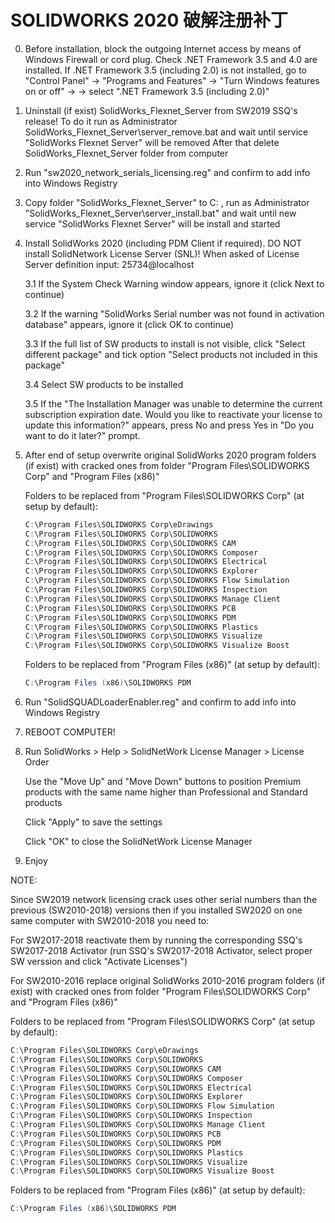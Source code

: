 # SOLIDWORKS 2020 破解注册补丁

0. Before installation, block the outgoing Internet access by means of Windows 
   Firewall or cord plug. Check .NET Framework 3.5 and 4.0 are installed. If
   .NET Framework 3.5 (including 2.0) is not installed, go to 
   "Control Panel" -> "Programs and Features" -> "Turn Windows features on or off" ->
   -> select ".NET Framework 3.5 (including 2.0)"

00. Uninstall (if exist) SolidWorks_Flexnet_Server from SW2019 SSQ's release!
    To do it run as Administrator SolidWorks_Flexnet_Server\server_remove.bat 
    and wait until service "SolidWorks Flexnet Server" will be removed
    After that delete SolidWorks_Flexnet_Server folder from computer 

1. Run "sw2020_network_serials_licensing.reg" and confirm to add info 
   into Windows Registry

2. Copy folder "SolidWorks_Flexnet_Server" to C: , run as Administrator
   "SolidWorks_Flexnet_Server\server_install.bat" and wait until new service 
   "SolidWorks Flexnet Server" will be install and started

3. Install SolidWorks 2020 (including PDM Client if required). 
   DO NOT install SolidNetwork License Server (SNL)!
   When asked of License Server definition input: 25734@localhost

   3.1 If the System Check Warning window appears, ignore it (click Next to continue)

   3.2 If the warning "SolidWorks Serial number was not found in activation database" 
       appears, ignore it (click OK to continue)

   3.3 If the full list of SW products to install is not visible,
       click "Select different package" and tick option 
       "Select products not included in this package"

   3.4 Select SW products to be installed

   3.5 If the "The Installation Manager was unable to determine the current subscription 
       expiration date. Would you like to reactivate your license to update this information?"
       appears, press No and press Yes in "Do you want to do it later?" prompt.

4. After end of setup overwrite original SolidWorks 2020 program folders (if exist)
   with cracked ones from folder "Program Files\SOLIDWORKS Corp" and "Program Files (x86)"

   Folders to be replaced from "Program Files\SOLIDWORKS Corp" (at setup by default):

   ```java
   C:\Program Files\SOLIDWORKS Corp\eDrawings  
   C:\Program Files\SOLIDWORKS Corp\SOLIDWORKS
   C:\Program Files\SOLIDWORKS Corp\SOLIDWORKS CAM
   C:\Program Files\SOLIDWORKS Corp\SOLIDWORKS Composer
   C:\Program Files\SOLIDWORKS Corp\SOLIDWORKS Electrical
   C:\Program Files\SOLIDWORKS Corp\SOLIDWORKS Explorer
   C:\Program Files\SOLIDWORKS Corp\SOLIDWORKS Flow Simulation
   C:\Program Files\SOLIDWORKS Corp\SOLIDWORKS Inspection
   C:\Program Files\SOLIDWORKS Corp\SOLIDWORKS Manage Client
   C:\Program Files\SOLIDWORKS Corp\SOLIDWORKS PCB
   C:\Program Files\SOLIDWORKS Corp\SOLIDWORKS PDM
   C:\Program Files\SOLIDWORKS Corp\SOLIDWORKS Plastics
   C:\Program Files\SOLIDWORKS Corp\SOLIDWORKS Visualize
   C:\Program Files\SOLIDWORKS Corp\SOLIDWORKS Visualize Boost
   ```

   Folders to be replaced from "Program Files (x86)" (at setup by default):

   ```java
   C:\Program Files (x86)\SOLIDWORKS PDM
   ```

5. Run "SolidSQUADLoaderEnabler.reg" and confirm to add info 
   into Windows Registry

6. REBOOT COMPUTER!

7. Run SolidWorks > Help > SolidNetWork License Manager > License Order

   Use the "Move Up" and "Move Down" buttons to position Premium products with 
   the same name higher than Professional and Standard products

   Click "Apply" to save the settings

   Click "OK" to close the SolidNetWork License Manager

8. Enjoy

NOTE:

   Since SW2019 network licensing crack uses other serial numbers than the previous (SW2010-2018)
   versions then if you installed SW2020 on one same computer with SW2010-2018 you need to:
 
   For SW2017-2018 reactivate them by running the corresponding SSQ's SW2017-2018 Activator (run 
   SSQ's SW2017-2018 Activator, select proper SW verssion and click "Activate Licenses")

   For SW2010-2016 replace original SolidWorks 2010-2016 program folders (if exist)
   with cracked ones from folder "Program Files\SOLIDWORKS Corp" and "Program Files (x86)"

   Folders to be replaced from "Program Files\SOLIDWORKS Corp" (at setup by default):

   ```java
   C:\Program Files\SOLIDWORKS Corp\eDrawings  
   C:\Program Files\SOLIDWORKS Corp\SOLIDWORKS
   C:\Program Files\SOLIDWORKS Corp\SOLIDWORKS CAM
   C:\Program Files\SOLIDWORKS Corp\SOLIDWORKS Composer
   C:\Program Files\SOLIDWORKS Corp\SOLIDWORKS Electrical
   C:\Program Files\SOLIDWORKS Corp\SOLIDWORKS Explorer
   C:\Program Files\SOLIDWORKS Corp\SOLIDWORKS Flow Simulation
   C:\Program Files\SOLIDWORKS Corp\SOLIDWORKS Inspection
   C:\Program Files\SOLIDWORKS Corp\SOLIDWORKS Manage Client
   C:\Program Files\SOLIDWORKS Corp\SOLIDWORKS PCB
   C:\Program Files\SOLIDWORKS Corp\SOLIDWORKS PDM
   C:\Program Files\SOLIDWORKS Corp\SOLIDWORKS Plastics
   C:\Program Files\SOLIDWORKS Corp\SOLIDWORKS Visualize
   C:\Program Files\SOLIDWORKS Corp\SOLIDWORKS Visualize Boost
   ```

   Folders to be replaced from "Program Files (x86)" (at setup by default):

   ```java
   C:\Program Files (x86)\SOLIDWORKS PDM
   ```
